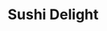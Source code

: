 ---
layout: place
title: "Sushi Delight"
permalink: /california/san-francisco/sushi-delight.html
stateAbbr: CA
stateName: California
cityName: San Francisco
place_id: ChIJg7wKdqCAhYARBbUvZ2FivM0
photos:
  - name: >-
      places/ChIJg7wKdqCAhYARBbUvZ2FivM0/photos/AeeoHcLv3DPc0-l5FtQcvSE61rM-Gi7wMks-gni9LRnTzlW1kxy1EnMUk41kJ4a-CcdeU7erdmFNP8eSaWFq6Bs7b97PFYUytK4sH6ybN97Tw57NwjihZObVGia5_qeOio_rXb0XcULjSi9jAohQidQodKJG4fjaPXhdNI5J0rDK9YSRjNgUa8dQjIlZoMK-yWZmqanV_wjgBZTLVPOpW8z7aGHeqmWPW-j0TFkV9uKSPliR5zAgkgb_j5hpv2ZTIdoey1et2CQu076U2wXl2tlvBUx5u5036cr2cILXi9ukzzkVFj4l2G-kDEnM7SLTpnpGxxh6WANn8oPLeT1sdY7-JlG8NKvS_Ab5gN-D-oa7o--wWLYT4cU0BtCkMBUqroRqcaq7DZY-TbmKq9vnhj0oSlwR9Dcjx0_NGIRpLuIWIV2bLw
    widthPx: 3600
    heightPx: 4800
    authorAttributions:
      - displayName: Junsu Park
        uri: https://maps.google.com/maps/contrib/115739457561329175788
        photoUri: >-
          https://lh3.googleusercontent.com/a-/ALV-UjXzWn4rwvN8jtiMu6MzD4FKP6BaIzINBPgEX5MZuoYcScylnc113w=s100-p-k-no-mo
    flagContentUri: >-
      https://www.google.com/local/imagery/report/?cb_client=maps_api_places.places_api&image_key=!1e10!2sCIHM0ogKEICAgICh9cfnSA&hl=en-US
    googleMapsUri: >-
      https://www.google.com/maps/place//data=!3m4!1e2!3m2!1sCIHM0ogKEICAgICh9cfnSA!2e10!4m2!3m1!1s0x808580a0760abc83:0xcdbc6261672fb505
  - name: >-
      places/ChIJg7wKdqCAhYARBbUvZ2FivM0/photos/AeeoHcJHbeie-NmKQt40d0QrGfMQUnC6IjVrHY3IhpsvW2b1M1UHXZPve9gC8qz3LxHBUDdplMYQydAVJTXgjU4tQHD7tkU9IlE7TONH13x16lQ0_QwAgvVC0n2p-p3Nc3vkSSbBv0lIX8KNnKeqpAdMnaxqxTd2EUKz4rsOkMMS83bW9m89MgfgWFWVdxkFDI6OcXK6WN13yH9Tk7dEJjnms1k1Pvwhl-J_HV5HdwwMw5OzpGKAlo6br7lIpe-piknJ4-7isVtn7RYzPNc_TMZEjqTvqFYI_JJMl2sps1xAOUA0NtEOT5alYWUCaVB_jgAlDcWcOQaxvFD3ad1iF5OERYiA-RFiGgR3QVr3SydN5pApQJ0gfO0YXLvQ6fuxF3oyJwtBGOZL8FrIPXYzZKTSabvKdjsqSN6PCH9IOOxMBX-ZJg
    widthPx: 3000
    heightPx: 4000
    authorAttributions:
      - displayName: Doron Amitz (Bike Israel Cycling Ltd.)
        uri: https://maps.google.com/maps/contrib/109218842800047616966
        photoUri: >-
          https://lh3.googleusercontent.com/a-/ALV-UjX3B4PIZHb3bIDVhXP0CqAqq1-tWMIHvuGIftAApKS9G4HMCtjA-w=s100-p-k-no-mo
    flagContentUri: >-
      https://www.google.com/local/imagery/report/?cb_client=maps_api_places.places_api&image_key=!1e10!2sCIHM0ogKEICAgIDH0t7wbQ&hl=en-US
    googleMapsUri: >-
      https://www.google.com/maps/place//data=!3m4!1e2!3m2!1sCIHM0ogKEICAgIDH0t7wbQ!2e10!4m2!3m1!1s0x808580a0760abc83:0xcdbc6261672fb505
  - name: >-
      places/ChIJg7wKdqCAhYARBbUvZ2FivM0/photos/AeeoHcJL5Mr3i6ZPTR_-qXInZiOhL4Q4iRDK1-ZCB31fS8JMcnOjgUrGj-rxaAD5sFZlYGBMUQMuci_pthtGsZmAIhD3nbcfLYdBlcUev3fv2GRhHEyAJlMja4-TnbGipgJVSoiUAyzitwTQHEbRrDatJy41qSB7SzGItayM-nbA-jpPQ5K5bwSrxHXYma1H4-qKVfgi6J5IDhu0p8deANsEBe25M5ekrS7G6IW7EsElgr5IwUfq33su6R727w1ST2Vo3bXIVanEhoId7gwD2O7x05M8IzFDU4DwPdC664ug8VdyEhefgIhLiJUBZSzT7n0cHij0xV00H41d8GmOVzlki4J6lZBgTYx-hbfY0qaEtdHhG_vy9Xxgp2KIJ9M9LCwEz7X4_dEyQVyAdv1RLMch06nf9LyOHI1tP_OGc1oAjxgM_A
    widthPx: 3024
    heightPx: 4032
    authorAttributions:
      - displayName: Saamia Aziz
        uri: https://maps.google.com/maps/contrib/117598026007789288489
        photoUri: >-
          https://lh3.googleusercontent.com/a-/ALV-UjUU7Elrmx9QejZUUf7bmvZHbPYk5T-p0iZSUhTqzklVMDpkkY1X=s100-p-k-no-mo
    flagContentUri: >-
      https://www.google.com/local/imagery/report/?cb_client=maps_api_places.places_api&image_key=!1e10!2sCIHM0ogKEICAgIDF6pj1UQ&hl=en-US
    googleMapsUri: >-
      https://www.google.com/maps/place//data=!3m4!1e2!3m2!1sCIHM0ogKEICAgIDF6pj1UQ!2e10!4m2!3m1!1s0x808580a0760abc83:0xcdbc6261672fb505
  - name: >-
      places/ChIJg7wKdqCAhYARBbUvZ2FivM0/photos/AeeoHcLO9m1q8SyD6dtS_V8SMpIQ11mcxzQGheBO7ZMjC0_l-Bf4EYrONnKXv15PPGheENXhpPb_H2YLULxh91j6tTCGVXUXNTLMJv5fHTmRHPqdyXuKI2QcY7NACG6dl9g7qzY7xmBrAbx1G9r8pYhZqEVzYHcXqNXs1TLpjqOEyIIhYX05AWkJZ2uzuIZDsBFRCZ0uOBhkjm1H4FbMGDEotUBFgdOG3_FU4g_w4Q1eBCuYzrkroeGlV9TScZZhg2IBuVuWTD3OEYa6yve_93A8HrOZ6fWobCOk2SH51v4vGpiuNH0TWBRIFrPulyXMlON9bxwPS4T1BmuwF3gGL3jwTzJidZ3an1dXphMVv7v1NfuHNINyslcfaGn5WCSkf2xJHP3VLsk9U5L5xQje2tfFWo8DWOF9ocwR8zjYDDK-1Xc
    widthPx: 1080
    heightPx: 1440
    authorAttributions:
      - displayName: Kemal Elezovic (Zumba With Kemal)
        uri: https://maps.google.com/maps/contrib/106881225400494695329
        photoUri: >-
          https://lh3.googleusercontent.com/a-/ALV-UjXXxxniVpWFr827QGUlFDqBqM0hLlp1sgccMBPH5Pz64NFG2qhy4w=s100-p-k-no-mo
    flagContentUri: >-
      https://www.google.com/local/imagery/report/?cb_client=maps_api_places.places_api&image_key=!1e10!2sCIHM0ogKEICAgICE7fjHEA&hl=en-US
    googleMapsUri: >-
      https://www.google.com/maps/place//data=!3m4!1e2!3m2!1sCIHM0ogKEICAgICE7fjHEA!2e10!4m2!3m1!1s0x808580a0760abc83:0xcdbc6261672fb505
  - name: >-
      places/ChIJg7wKdqCAhYARBbUvZ2FivM0/photos/AeeoHcJjcPFlIzReEZ4P45H6EkIe1jFdtrQ3Wqc6rvrinppzTmfY6FQpKMJ6fmxZa8Y4pUav_RLjhGPcSZJDNLJlRbPEJf5NoukxazkJtttydRhLayFx9wd3FeSEZ4Pa-4HCge6ZNLoAIJry8TrvD8r05otF-XSC9YjL61IdQQWZgjxAcphTaOzGU6i5KS3vMoYOTyNzH_Y0plhSztS9FNcL624zOPcGCiUNXuu1sJ5pGFi3Up6ryVOT0TEeEyPMVStBoLZPJPngJBwApEJHJsktKwMI6GaayPPUNnIejlpc-w_yrr_UasFEFjwqfjLZ__wVR4-FzaEp4956PtGCL2QwhzrBQ1TfXpXnQwHgs7w8wNib8oMl_L6qV52Au-CJ8HwKLbNXDkVDE29sNLAanACiG9Usd4wibSSQ0dF6hJNnvHG47A
    widthPx: 4032
    heightPx: 3024
    authorAttributions:
      - displayName: Ally Williams
        uri: https://maps.google.com/maps/contrib/108941169729625883066
        photoUri: >-
          https://lh3.googleusercontent.com/a-/ALV-UjU9Z-LUfFh5lyiOWUR_hcw-5UNPeaLOuZ7Tn4PwDTrcFeQrWWYi=s100-p-k-no-mo
    flagContentUri: >-
      https://www.google.com/local/imagery/report/?cb_client=maps_api_places.places_api&image_key=!1e10!2sCIHM0ogKEICAgIC85ob9Pg&hl=en-US
    googleMapsUri: >-
      https://www.google.com/maps/place//data=!3m4!1e2!3m2!1sCIHM0ogKEICAgIC85ob9Pg!2e10!4m2!3m1!1s0x808580a0760abc83:0xcdbc6261672fb505
  - name: >-
      places/ChIJg7wKdqCAhYARBbUvZ2FivM0/photos/AeeoHcIdkGOwvH-CgP6MgTkVufwopYR44COa0BJ_GhqS7gbY1PCtS4k6F5wsrt2BWlk2czB9pShPWNNWvyU52pQguKNu2AUQ9bK2j1JDHpxjgcGPOkuW45Op_UhzGFym1sB02s2r7e2JFQlASLClk0LxxpO1sv0B9fUEJHMwhYI68tTsGTPGfBKecLmAl6R3EGZdJeAhtNV9HzK6YzcsM053ni4uWq59_UtkNdnq9pfRrbNkSNzswwK5ffJ5ZL2-k5088VdEPWZ1nkEFUnZm8PgR-ZLb1spYsBFRaHf26f6MNn1i_nd35G7FOqWtevQ7KXwuMX4MLnWW6Wn8eAG-Nt49VaDULjFwn1rsRsrSSj-C0Yvv10mBIRU9GWCks0OkCNIoiV21hMtc2nj-kLeS0tfoMgW0bJAvHAgbrkZa3qWoS6JhOEs
    widthPx: 4032
    heightPx: 3024
    authorAttributions:
      - displayName: Vikram Haer
        uri: https://maps.google.com/maps/contrib/103312238112521692662
        photoUri: >-
          https://lh3.googleusercontent.com/a-/ALV-UjWG400DcjN9MwbZprMwCZ-oii5MitfWfU7IJzpApaZERYLpyfSj7w=s100-p-k-no-mo
    flagContentUri: >-
      https://www.google.com/local/imagery/report/?cb_client=maps_api_places.places_api&image_key=!1e10!2sCIHM0ogKEICAgICGuP_5wAE&hl=en-US
    googleMapsUri: >-
      https://www.google.com/maps/place//data=!3m4!1e2!3m2!1sCIHM0ogKEICAgICGuP_5wAE!2e10!4m2!3m1!1s0x808580a0760abc83:0xcdbc6261672fb505
  - name: >-
      places/ChIJg7wKdqCAhYARBbUvZ2FivM0/photos/AeeoHcKaL-mtHWoXwCnHcUrFrdQfsR1foK01AqoUg5HUhHfzO0VJByQ5MVDAjcoahgrLRzb4PA_w9V2XtM5LVeXN1ScOKIhjEw93KqphCmwGh4kxUsuK5foJ_XLZ8V1nUEjQzUIxXUZUbcEeZDCwKY1BMvlNHI2Oq40Rudi58QCUbBLVlEEjJLBDbuSBt_7pfioeLsO7ET_j-pfy1S1-j36KZBRst7EahGPlXvqx4LyWdAa_efB8f508_r5qfr27Z1jxgth4tGesOLyrwLakQxh-_eHG7HedjEpft_3PHkFn4eIAFzFrBNa-on2LoQ9BZ6IXNiP2Yv5tPmXy58VWySjkffWPVLHK-h-0q3jjg4cRqVHp3b3Ap9-va1MXbS6fCek7WUY-Em3q_gUR5Zi4UD9foUtxlEV209wA6HDjZTI-QtZB5XbT
    widthPx: 4032
    heightPx: 3024
    authorAttributions:
      - displayName: Jen Ma
        uri: https://maps.google.com/maps/contrib/102981639445702680667
        photoUri: >-
          https://lh3.googleusercontent.com/a-/ALV-UjXyjtJ_fI6_j0WSrkjbAmPQjD0yLRu9tBW03ng5IuCo1HQV5Ec7RA=s100-p-k-no-mo
    flagContentUri: >-
      https://www.google.com/local/imagery/report/?cb_client=maps_api_places.places_api&image_key=!1e10!2sCIHM0ogKEICAgIDO56PJkAE&hl=en-US
    googleMapsUri: >-
      https://www.google.com/maps/place//data=!3m4!1e2!3m2!1sCIHM0ogKEICAgIDO56PJkAE!2e10!4m2!3m1!1s0x808580a0760abc83:0xcdbc6261672fb505
  - name: >-
      places/ChIJg7wKdqCAhYARBbUvZ2FivM0/photos/AeeoHcIw5a64lUzyv_gN7NvVCINL8TIF37bHeNWGHeyQuc4sFm0OSG6hzir3OygYmGpoWxk7YcQ4jbzoYEb_wSmpl8Kxu89BjoHU53HU85e1Imqmo-r5u5DDcPORwJWuq6N8YhSutYF5WtkpvAlfNMxhGrCxGvW3VGJRKFSfoYrtZFwvqC0NZ1BEOsTe-bC2aN9VXYaK17ioImilckWSrpekbpj2oPdY_Og-0VQf6rjSive_m3_x4bsMc7vKbM232gLZbDhnoTcI9w9OJkBCYy3sD1tR4yMua5fsiQZbrWS13sOSOT3iasaQXkP5CmVOQQt4UTJeVFwpPkOr4J2woIK2w4sjeAnKtudySb9PviN_VE3QsiugsBVjWW5XGPuDwX8jgBiRRWNsHwWuqFaUrkmgeUj5fxtbT9iFNjZjlxbUMkeeEg
    widthPx: 4032
    heightPx: 3024
    authorAttributions:
      - displayName: Ally Williams
        uri: https://maps.google.com/maps/contrib/108941169729625883066
        photoUri: >-
          https://lh3.googleusercontent.com/a-/ALV-UjU9Z-LUfFh5lyiOWUR_hcw-5UNPeaLOuZ7Tn4PwDTrcFeQrWWYi=s100-p-k-no-mo
    flagContentUri: >-
      https://www.google.com/local/imagery/report/?cb_client=maps_api_places.places_api&image_key=!1e10!2sCIHM0ogKEICAgIC85oajcQ&hl=en-US
    googleMapsUri: >-
      https://www.google.com/maps/place//data=!3m4!1e2!3m2!1sCIHM0ogKEICAgIC85oajcQ!2e10!4m2!3m1!1s0x808580a0760abc83:0xcdbc6261672fb505
  - name: >-
      places/ChIJg7wKdqCAhYARBbUvZ2FivM0/photos/AeeoHcLPVBEPMROBa-KG7U43py4YAnJaT2BGlZLjkO9bOqI_tozS7liZ4Y3WyOFbW41QMBJ2Gle1I1WLlEqMRpNSU1PVS8kyZ1xEvngfA6HvoUNaKngJoQb3JaZYtAWApn__KIfqqz5LXTI3wa4bN2IRvW1k0d1mxjFrk2SXWnEgyNm_8H8pKTT7RWDd5ZTNGap_zmPohufrKLshHixIHfEWG0o0WtNB9-SwUaWX8VmJt2S3bm3HMRlh3GgsfjVYEGBZw09wbb8503qg_hZkitGmVsYAk9wHwaqSJ84OrjyLrBkE3SslgulW-z8blTUFhIm1Bsy98YKQ3UqsIoxdGY7BOB_7C79EyHQJKsXjzdgRIdpDSzN9EckvybYx5nLbtNIr4PQgt8U_gWKkCiq12vYbdiSlnBhWuYryS-4s-Xa8AG7snDA
    widthPx: 4320
    heightPx: 2880
    authorAttributions:
      - displayName: B W
        uri: https://maps.google.com/maps/contrib/106048594040559266687
        photoUri: >-
          https://lh3.googleusercontent.com/a-/ALV-UjVg33M_gxvkIZ3cBvRiYj9MeXMGSd3uOfmmZDNrrxaU2UQ-zoNB=s100-p-k-no-mo
    flagContentUri: >-
      https://www.google.com/local/imagery/report/?cb_client=maps_api_places.places_api&image_key=!1e10!2sCIHM0ogKEICAgIDU_siy1QE&hl=en-US
    googleMapsUri: >-
      https://www.google.com/maps/place//data=!3m4!1e2!3m2!1sCIHM0ogKEICAgIDU_siy1QE!2e10!4m2!3m1!1s0x808580a0760abc83:0xcdbc6261672fb505
  - name: >-
      places/ChIJg7wKdqCAhYARBbUvZ2FivM0/photos/AeeoHcL7kjh3Lolb5lS8AJDNCmhsupZiqfB0t3cgxM9lYJ08QHc7wIiG1qCDtuevyi5okMzrUt8VkUdIhxGkuGxjdJ5xQRQ4_VE4O6BBgzqajxVu3G-55MOqpeDIU6E6CSDIKOd3ilKSOgHFphiEk-uh4OMxjbTT5Dg6Lk5Wlhl4tlTUFEAZ1Y4VvqH-PGKxxuG9RYovKdde-kwPwl7ZyE0KDjpeeSW5wNCf5A6u4_3CwHWxPoY3XqM--EHsXW-ICwoQaq3y-CPYoZAT06rBS8hcp3wTAXzx9tQWKjxUbPV5aZtVt9ZfOQhmf-d74HkKZc9jeevHp53ITXeCpr7TdVF50M3P2tyuiOyLACx67pWe-x1oGX7Sp8IfnXThjkZZiMdSzSzrfsS4j9RbxUbm7CINPbhiL6H1tK7axxsZ2VQrGDM
    widthPx: 4032
    heightPx: 3024
    authorAttributions:
      - displayName: Ally Williams
        uri: https://maps.google.com/maps/contrib/108941169729625883066
        photoUri: >-
          https://lh3.googleusercontent.com/a-/ALV-UjU9Z-LUfFh5lyiOWUR_hcw-5UNPeaLOuZ7Tn4PwDTrcFeQrWWYi=s100-p-k-no-mo
    flagContentUri: >-
      https://www.google.com/local/imagery/report/?cb_client=maps_api_places.places_api&image_key=!1e10!2sCIHM0ogKEICAgIC85oatJg&hl=en-US
    googleMapsUri: >-
      https://www.google.com/maps/place//data=!3m4!1e2!3m2!1sCIHM0ogKEICAgIC85oatJg!2e10!4m2!3m1!1s0x808580a0760abc83:0xcdbc6261672fb505
address: 1946 Market St, San Francisco, CA 94102, USA
street: 1946 Market St
city: San Francisco
state: CA
zip: '94102'
country: USA
neighborhood: Mint Hill
latitude: '37.770285'
longitude: '-122.425850'
accessibility_options:
  wheelchairAccessibleEntrance: true
  wheelchairAccessibleSeating: true
business_status: OPERATIONAL
name: Sushi Delight
google_maps_links:
  directionsUri: >-
    https://www.google.com/maps/dir//''/data=!4m7!4m6!1m1!4e2!1m2!1m1!1s0x808580a0760abc83:0xcdbc6261672fb505!3e0
  placeUri: https://maps.google.com/?cid=14824832243879359749
  writeAReviewUri: >-
    https://www.google.com/maps/place//data=!4m3!3m2!1s0x808580a0760abc83:0xcdbc6261672fb505!12e1
  reviewsUri: >-
    https://www.google.com/maps/place//data=!4m4!3m3!1s0x808580a0760abc83:0xcdbc6261672fb505!9m1!1b1
  photosUri: >-
    https://www.google.com/maps/place//data=!4m3!3m2!1s0x808580a0760abc83:0xcdbc6261672fb505!10e5
primary_type: Sushi Restaurant
opening_hours:
  regular: null
  current: null
secondary_opening_hours:
  regular:
    weekdayDescriptions: null
    type: null
  current:
    weekdayDescriptions: null
    type: null
phone: null
price_level: null
price_range: null
rating: null
rating_count: 0
website: null
description: null
reviews: null
parking_options: null
payment_options: null
allow_dogs: null
curbside_pickup: null
delivery: null
dine_in: null
good_for_children: null
good_for_groups: null
good_for_sports: null
live_music: null
menu_for_children: null
outdoor_seating: null
reservable: null
restroom: null
serves_beer: null
serves_breakfast: null
serves_brunch: null
serves_cocktails: null
serves_coffee: null
serves_dinner: null
serves_dessert: null
serves_lunch: null
serves_vegetarian_food: null
serves_wine: null
takeout: null

---
